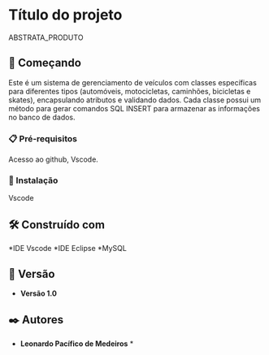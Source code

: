 # Título do projeto

ABSTRATA_PRODUTO

## 🚀 Começando

Este é um sistema de gerenciamento de veículos com classes específicas para diferentes tipos (automóveis, motocicletas, caminhões, bicicletas e skates), encapsulando atributos e validando dados. Cada classe possui um método para gerar comandos SQL INSERT para armazenar as informações no banco de dados.

### 📋 Pré-requisitos

Acesso ao github, Vscode.

### 🔧 Instalação

Vscode

## 🛠️ Construído com

*IDE Vscode
*IDE Eclipse
*MySQL

## 📌 Versão

* **Versão 1.0** 

## ✒️ Autores

* **Leonardo Pacífico de Medeiros** *

